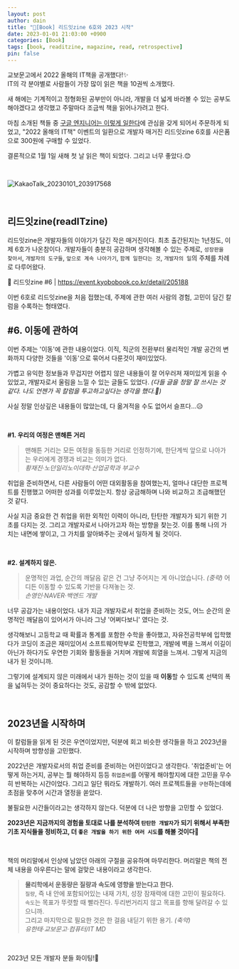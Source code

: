 ```yaml
---
layout: post
author: dain
title: "📕[Book] 리드잇zine 6호와 2023 시작"
date: 2023-01-01 21:03:00 +0900
categories: [Book]
tags: [book, readitzine, magazine, read, retrospective]
pin: false
---
```


교보문고에서 2022 올해의 IT책을 공개했다!✨  
IT의 각 분야별로 사람들이 가장 많이 읽은 책을 10권씩 소개했다.

새 해에는 기계적이고 정형화된 공부만이 아니라, 개발을 더 넓게 바라볼 수 있는 공부도 해야겠다고 생각했고 주말마다 조금씩 책을 읽어나가려고 한다.

마침 소개된 책들 중 [구글 엔지니어는 이렇게 일한다](https://product.kyobobook.co.kr/detail/S000061352347?_gl=1*cnbksf*_ga*NDA5NDc1MDA0LjE2Njk5MTA0MDk.*_ga_CQHKV7VZV7*MTY3MjU3NDE1Ny41LjEuMTY3MjU3NDgxNi4xOC4wLjA.)에 관심을 갖게 되어서 주문하게 되었고, "2022 올해의 IT책" 이벤트의 일환으로 개발자 매거진 리드잇zine 6호를 사은품으로 300원에 구매할 수 있었다.

결론적으로 1월 1일 새해 첫 날 읽은 책이 되었다. 그리고 너무 좋았다.😊

<br/>

![KakaoTalk_20230101_203917568](https://user-images.githubusercontent.com/66757141/210172637-d0777137-c19b-4753-bf88-d83e933db7dc.jpg)

<br/>

## 리드잇zine(readITzine)

리드잇zine은 개발자들의 이야기가 담긴 작은 매거진이다. 최초 출간된지는 1년정도, 이제 6호가 나온참이다. 개발자들이 충분히 공감하며 생각해볼 수 있는 주제로, `성장판을 찾아서`, `개발자의 도구들`, `앞으로 계속 나아가기`, `함께 일한다는 것`, `개발자의 일`의 주체를 차례로 다루어왔다.

📕 리드잇zine #6 | https://event.kyobobook.co.kr/detail/205188

이번 6호로 리드잇zine을 처음 접했는데, 주제에 관한 여러 사람의 경험, 고민이 담긴 칼럼을 수록하는 형태였다.

## #6. 이동에 관하여

이번 주제는 '이동'에 관한 내용이었다. 이직, 직군의 전환부터 물리적인 개발 공간의 변화까지 다양한 것들을 '이동'으로 묶어서 다룬것이 재미있었다.

가볍고 유익한 정보들과 무겁지만 어렵지 않은 내용들이 잘 어우러져 재미있게 읽을 수 있었고, 개발자로서 울림을 느낄 수 있는 글들도 있었다. _(다들 글을 정말 잘 쓰시는 것 같다. 나도 언젠가 꼭 칼럼을 투고하고싶다는 생각을 했다.🙂)_

사실 정말 인상깊은 내용들이 많았는데, 다 옮겨적을 수도 없어서 슬프다...😥

<br>

**\#1. 우리의 여정은 맨해튼 거리**

> 맨해튼 거리는 모든 여정을 동등한 거리로 인정하기에, 한단계씩 앞으로 나아가는 우리에게 경쟁과 비교는 의미가 없다.  
> _황재진·노던일리노이대학·산업공학과 부교수_

취업을 준비하면서, 다른 사람들이 어떤 대외활동을 참여했는지, 얼마나 대단한 프로젝트를 진행했고 어떠한 성과를 이루었는지. 항상 궁금해하며 나와 비교하고 조급해했던 것 같다.

사실 지금 중요한 건 취업을 위한 외적인 이력이 아니라, 탄탄한 개발자가 되기 위한 기초를 다지는 것. 그리고 개발자로서 나아가고자 하는 방향을 찾는것. 이를 통해 나의 가치는 내면에 쌓이고, 그 가치를 알아봐주는 곳에서 일하게 될 것이다.

<br/>

**\#2. 설계하지 않은.**

> 운명적인 과업, 순간의 깨달음 같은 건 그냥 주어지는 게 아니었습니다. _(중략)_ 어디든 이동할 수 있도록 기반을 다져놓는 것.  
> _손영인·NAVER·백엔드 개발_

너무 공감가는 내용이었다. 내가 지금 개발자로서 취업을 준비하는 것도, 어느 순간의 운명적인 깨달음이 있어서가 아니라 그냥 '어쩌다보니' 였다는 것.

생각해보니 고등학교 때 확률과 통계를 포함한 수학을 좋아했고, 자유전공학부에 입학했다가 코딩이 조금은 재미있어서 소프트웨어학부로 진학했고, 개발에 벽을 느껴서 이길이 아닌가 하다가도 우연한 기회와 활동들을 거치며 개발에 희열을 느껴서. 그렇게 지금의 내가 된 것이니까.

그렇기에 설계되지 않은 미래에서 내가 원하는 것이 있을 때 **이동**할 수 있도록 선택의 폭을 넓혀두는 것이 중요하다는 것도, 공감할 수 밖에 없었다.

<br/>

## 2023년을 시작하며

이 칼럼들을 읽게 된 것은 우연이었지만, 덕분에 회고 비슷한 생각들을 하고 2023년을 시작하며 방향성을 고민했다.

2022년은 개발자로서의 취업 준비를 준비하는 어린이었다고 생각한다. '취업준비'는 어떻게 하는거지, 공부는 뭘 해야하지 등등 `취업준비`를 어떻게 해야할지에 대한 고민을 무수히 반복하는 시간이었다. 그리고 일단 뭐라도 개발하기. 여러 프로젝트들을 `구현`하는데에 초점을 맞추어 시간과 열정을 쏟았다.

불필요한 시간들이라고는 생각하지 않는다. 덕분에 더 나은 방향을 고민할 수 있었다.

**2023년은 지금까지의 경험을 토대로 나를 분석하여 `탄탄한 개발자`가 되기 위해서 부족한 기초 지식들을 정비하고, 더 `좋은 개발을 하기 위한 여러 시도`를 해볼 것이다🙂**

<br/>

책의 머리말에서 인상에 남았던 아래의 구절을 공유하며 마무리한다. 머리말은 책의 전체 내용을 아우른다는 말에 걸맞은 내용이라고 생각한다.

> **물리학에서 운동량은 질량과 속도에 영향을 받는다고 한다.**  
> `질량`, 즉 내 안에 포함되어있는 내재 가치, 성장 잠재력에 대한 고민이 필요하다.  
> `속도`는 목표가 뚜렷할 때 빨라진다. 두리번거리지 않고 목표를 향해 달려갈 수 있으니까.  
> 그리고 마지막으로 필요한 것은 한 걸음 내딛기 위한 용기. _(축약)_  
> _유한태·교보문고·컴퓨터/IT MD_

<br/>

2023년 모든 개발자 분들 화이팅!🙂
